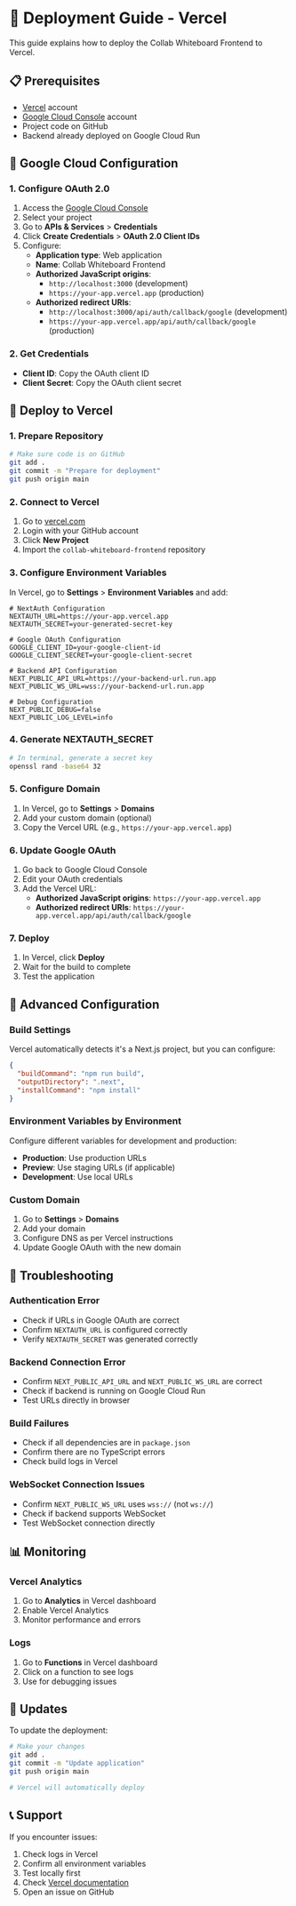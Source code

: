 # 🚀 Deployment Guide - Vercel

This guide explains how to deploy the Collab Whiteboard Frontend to Vercel.

## 📋 Prerequisites

- [Vercel](https://vercel.com) account
- [Google Cloud Console](https://console.cloud.google.com) account
- Project code on GitHub
- Backend already deployed on Google Cloud Run

## 🔧 Google Cloud Configuration

### 1. Configure OAuth 2.0

1. Access the [Google Cloud Console](https://console.cloud.google.com)
2. Select your project
3. Go to **APIs & Services** > **Credentials**
4. Click **Create Credentials** > **OAuth 2.0 Client IDs**
5. Configure:
   - **Application type**: Web application
   - **Name**: Collab Whiteboard Frontend
   - **Authorized JavaScript origins**: 
     - `http://localhost:3000` (development)
     - `https://your-app.vercel.app` (production)
   - **Authorized redirect URIs**:
     - `http://localhost:3000/api/auth/callback/google` (development)
     - `https://your-app.vercel.app/api/auth/callback/google` (production)

### 2. Get Credentials

- **Client ID**: Copy the OAuth client ID
- **Client Secret**: Copy the OAuth client secret

## 🚀 Deploy to Vercel

### 1. Prepare Repository

```bash
# Make sure code is on GitHub
git add .
git commit -m "Prepare for deployment"
git push origin main
```

### 2. Connect to Vercel

1. Go to [vercel.com](https://vercel.com)
2. Login with your GitHub account
3. Click **New Project**
4. Import the `collab-whiteboard-frontend` repository

### 3. Configure Environment Variables

In Vercel, go to **Settings** > **Environment Variables** and add:

```env
# NextAuth Configuration
NEXTAUTH_URL=https://your-app.vercel.app
NEXTAUTH_SECRET=your-generated-secret-key

# Google OAuth Configuration
GOOGLE_CLIENT_ID=your-google-client-id
GOOGLE_CLIENT_SECRET=your-google-client-secret

# Backend API Configuration
NEXT_PUBLIC_API_URL=https://your-backend-url.run.app
NEXT_PUBLIC_WS_URL=wss://your-backend-url.run.app

# Debug Configuration
NEXT_PUBLIC_DEBUG=false
NEXT_PUBLIC_LOG_LEVEL=info
```

### 4. Generate NEXTAUTH_SECRET

```bash
# In terminal, generate a secret key
openssl rand -base64 32
```

### 5. Configure Domain

1. In Vercel, go to **Settings** > **Domains**
2. Add your custom domain (optional)
3. Copy the Vercel URL (e.g., `https://your-app.vercel.app`)

### 6. Update Google OAuth

1. Go back to Google Cloud Console
2. Edit your OAuth credentials
3. Add the Vercel URL:
   - **Authorized JavaScript origins**: `https://your-app.vercel.app`
   - **Authorized redirect URIs**: `https://your-app.vercel.app/api/auth/callback/google`

### 7. Deploy

1. In Vercel, click **Deploy**
2. Wait for the build to complete
3. Test the application

## 🔧 Advanced Configuration

### Build Settings

Vercel automatically detects it's a Next.js project, but you can configure:

```json
{
  "buildCommand": "npm run build",
  "outputDirectory": ".next",
  "installCommand": "npm install"
}
```

### Environment Variables by Environment

Configure different variables for development and production:

- **Production**: Use production URLs
- **Preview**: Use staging URLs (if applicable)
- **Development**: Use local URLs

### Custom Domain

1. Go to **Settings** > **Domains**
2. Add your domain
3. Configure DNS as per Vercel instructions
4. Update Google OAuth with the new domain

## 🐛 Troubleshooting

### Authentication Error

- Check if URLs in Google OAuth are correct
- Confirm `NEXTAUTH_URL` is configured correctly
- Verify `NEXTAUTH_SECRET` was generated correctly

### Backend Connection Error

- Confirm `NEXT_PUBLIC_API_URL` and `NEXT_PUBLIC_WS_URL` are correct
- Check if backend is running on Google Cloud Run
- Test URLs directly in browser

### Build Failures

- Check if all dependencies are in `package.json`
- Confirm there are no TypeScript errors
- Check build logs in Vercel

### WebSocket Connection Issues

- Confirm `NEXT_PUBLIC_WS_URL` uses `wss://` (not `ws://`)
- Check if backend supports WebSocket
- Test WebSocket connection directly

## 📊 Monitoring

### Vercel Analytics

1. Go to **Analytics** in Vercel dashboard
2. Enable Vercel Analytics
3. Monitor performance and errors

### Logs

1. Go to **Functions** in Vercel dashboard
2. Click on a function to see logs
3. Use for debugging issues

## 🔄 Updates

To update the deployment:

```bash
# Make your changes
git add .
git commit -m "Update application"
git push origin main

# Vercel will automatically deploy
```

## 📞 Support

If you encounter issues:

1. Check logs in Vercel
2. Confirm all environment variables
3. Test locally first
4. Check [Vercel documentation](https://vercel.com/docs)
5. Open an issue on GitHub
